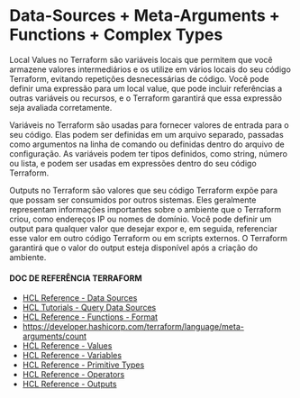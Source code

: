 # Data-Sources + Meta-Arguments + Functions + Complex Types

Local Values no Terraform são variáveis ​​locais que permitem que você armazene valores intermediários e os utilize em vários locais do seu código Terraform, evitando repetições desnecessárias de código. Você pode definir uma expressão para um local value, que pode incluir referências a outras variáveis ​​ou recursos, e o Terraform garantirá que essa expressão seja avaliada corretamente.

Variáveis no Terraform são usadas para fornecer valores de entrada para o seu código. Elas podem ser definidas em um arquivo separado, passadas como argumentos na linha de comando ou definidas dentro do arquivo de configuração. As variáveis ​​podem ter tipos definidos, como string, número ou lista, e podem ser usadas em expressões dentro do seu código Terraform.

Outputs no Terraform são valores que seu código Terraform expõe para que possam ser consumidos por outros sistemas. Eles geralmente representam informações importantes sobre o ambiente que o Terraform criou, como endereços IP ou nomes de domínio. Você pode definir um output para qualquer valor que desejar expor e, em seguida, referenciar esse valor em outro código Terraform ou em scripts externos. O Terraform garantirá que o valor do output esteja disponível após a criação do ambiente.

#### DOC DE REFERÊNCIA TERRAFORM
- [HCL Reference - Data Sources](https://developer.hashicorp.com/terraform/language/data-sources "HCL Reference - Data Sources")
- [HCL Tutorials - Query Data Sources](https://developer.hashicorp.com/terraform/tutorials/configuration-language/data-sources "HCL Tutorials - Query Data Sources")
- [HCL Reference - Functions - Format](https://www.terraform.io/language/functions/format "HCL Reference - Functions - Format")
- https://developer.hashicorp.com/terraform/language/meta-arguments/count
- [HCL Reference - Values](https://developer.hashicorp.com/terraform/language/values "HCL Reference - Local Values")
- [HCL Reference - Variables](https://www.terraform.io/language/values/variables "HCL Reference - Variables")
- [HCL Reference - Primitive Types](https://developer.hashicorp.com/terraform/language/expressions/type-constraints#complex-types "HCL Reference - Primitive Types")
- [HCL Reference - Operators](https://developer.hashicorp.com/terraform/language/expressions/operators "HCL Reference - Operators")
- [HCL Reference - Outputs](https://www.terraform.io/language/values/outputs "HCL Reference - Outputs")
